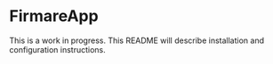 # FirmareApp

This is a work in progress. This README will describe installation and configuration instructions.
